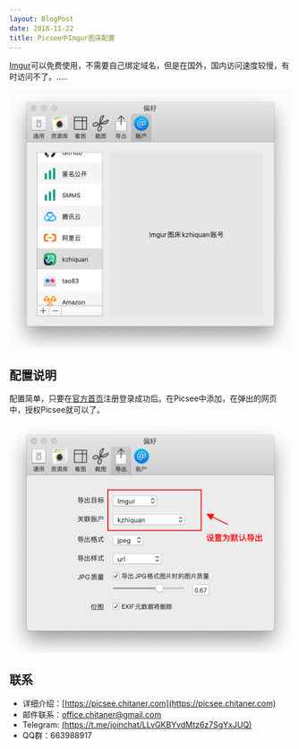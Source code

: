 ```yaml
---
layout: BlogPost
date: 2018-11-22
title: Picsee中Imgur图床配置
---
```


[Imgur](https://imgur.com)可以免费使用，不需要自己绑定域名，但是在国外，国内访问速度较慢，有时访问不了。.....
<!-- more -->

![imgur](./images/Picsee_imageCloud_imgur/imgur.png)

## 配置说明
配置简单，只要在[官方首页](https://imgur.com/)注册登录成功后。在Picsee中添加，在弹出的网页中，授权Picsee就可以了。

![result](./images/Picsee_imageCloud_imgur/result.png)

## 联系
- 详细介绍：[https://picsee.chitaner.com](https://picsee.chitaner.com)
- 邮件联系：[office.chitaner@gmail.com](mailto:office.chitaner@gmail.com)
- Telegram: [(https://t.me/joinchat/LLvGKBYvdMtz6z7SgYxJUQ)](https://t.me/joinchat/LLvGKBYvdMtz6z7SgYxJUQ)
- QQ群：663988917